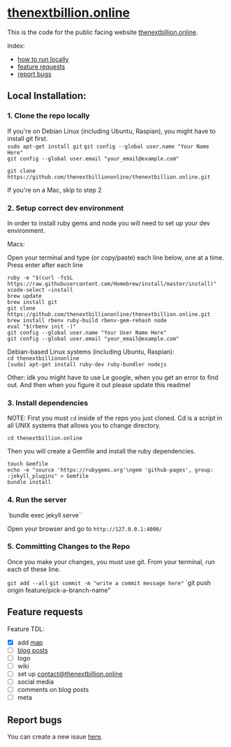 # [thenextbillion.online](http://thenextbillion.online/)

This is the code for the public facing website [thenextbillion.online](http://thenextbillion.online/).

Index:
* [how to run locally](#how-to-run-locally)
* [feature requests](#feature-requests)
* [report bugs](#report-bugs)

## Local Installation:

### 1. Clone the repo locally

If you're on Debian Linux (including Ubuntu, Raspian), you might have to install git first.  
`sudo apt-get install git`
`git config --global user.name "Your Name Here"`  
`git config --global user.email "your_email@example.com"`  
```
git clone https://github.com/thenextbilliononline/thenextbillion.online.git
```
If you're on a Mac, skip to step 2 

### 2. Setup correct dev environment

In order to install ruby gems and node you will need to set up your dev environment. 

Macs:

Open your terminal and type (or copy/paste) each line below, one at a time. Press enter after each line

`ruby -e "$(curl -fsSL https://raw.githubusercontent.com/Homebrew/install/master/install)"`  
`xcode-select —install`  
`brew update`  
`brew install git`  
`git clone https://github.com/thenextbilliononline/thenextbillion.online.git`  
`brew install rbenv ruby-build rbenv-gem-rehash node`   
`eval "$(rbenv init -)"`  
`git config --global user.name "Your User Name Here"`  
`git config --global user.email "your_email@example.com"`  

Debian-based Linux systems (including Ubuntu, Raspian):  
  `cd thenextbilliononline`  
  `[sudo] apt-get install ruby-dev ruby-bundler nodejs`  

Other:
idk you might have to use Le google, when you get an error to find out. And then when you figure it out please update this readme!

### 3. Install dependencies

NOTE: First you must `cd` inside of the repo you just cloned. Cd is a script in all UNIX systems that allows you to change directory.

`cd thenextbillion.online`

Then you will create a Gemfile and install the ruby dependencies.

```
touch Gemfile
echo -e "source 'https://rubygems.org'\ngem 'github-pages', group: :jekyll_plugins" > Gemfile
bundle install
```

### 4. Run the server

`bundle exec jekyll serve``

Open your browser and go to `http://127.0.0.1:4000/`

### 5. Committing Changes to the Repo
Once you make your changes, you must use git. From your terminal, run each of these line.

`git add --all`
`git commit -m "write a commit message here"`
`git push origin feature/pick-a-branch-name"

## Feature requests

Feature TDL:
- [x] add [map](https://www.internetsociety.org/map/global-internet-report/#affordability-fixed-broadband)
- [ ] [blog posts](https://jekyllrb.com/docs/blog/)
- [ ] logo
- [ ] wiki
- [ ] set up contact@thenextbillion.online
- [ ] social media
- [ ] comments on blog posts
- [ ] meta

## Report bugs

You can create a new issue [here](https://github.com/thenextbilliononline/thenextbillion.online/issues).
